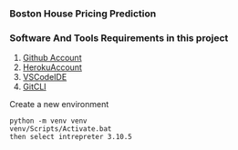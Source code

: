 ### Boston House Pricing Prediction

### Software And Tools Requirements in this project

1. [Github Account](https://github.com)
2. [HerokuAccount](https://heroku.com)
3. [VSCodeIDE](https://code.visualstudio.com/)
4. [GitCLI](https://git-scm.com/book/en/v2/Getting-Started-The-Command-Line)


Create a new environment

```
python -m venv venv
venv/Scripts/Activate.bat
then select intrepreter 3.10.5
```
